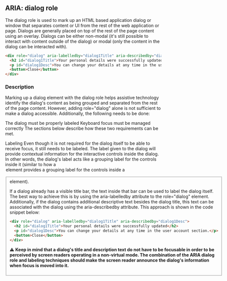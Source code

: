 ## ARIA: dialog role

The dialog role is used to mark up an HTML based application dialog or window that separates content or UI from the rest of the web application or page. Dialogs are generally placed on top of the rest of the page content using an overlay. Dialogs can be either non-modal (it's still possible to interact with content outside of the dialog) or modal (only the content in the dialog can be interacted with).

```html
<div role="dialog" aria-labelledby="dialog1Title" aria-describedby="dialog1Desc">
  <h2 id="dialog1Title">Your personal details were successfully updated</h2>
  <p id="dialog1Desc">You can change your details at any time in the user account section.</p>
  <button>Close</button>
</div>
```
### Description

Marking up a dialog element with the dialog role helps assistive technology identify the dialog's content as being grouped and separated from the rest of the page content. However, adding role="dialog" alone is not sufficient to make a dialog accessible. Additionally, the following needs to be done:

The dialog must be properly labeled
Keyboard focus must be managed correctly 
The sections below describe how these two requirements can be met.

Labeling
Even though it is not required for the dialog itself to be able to receive focus, it still needs to be labeled. The label given to the dialog will provide contextual information for the interactive controls inside the dialog. In other words, the dialog's label acts like a grouping label for the controls inside it (similar to how a <legend> element provides a grouping label for the controls inside a <fieldset> element).

If a dialog already has a visible title bar, the text inside that bar can be used to label the dialog itself. The best way to achieve this is by using the aria-labelledby attribute to the role="dialog" element. Additionally, if the dialog contains additional descriptive text besides the dialog title, this text can be associated with the dialog using the aria-describedby attribute. This approach is shown in the code snippet below:
 
```html
<div role="dialog" aria-labelledby="dialog1Title" aria-describedby="dialog1Desc">
  <h2 id="dialog1Title">Your personal details were successfully updated</h2>
  <p id="dialog1Desc">You can change your details at any time in the user account section.</p>
  <button>Close</button>
</div>
 ```

:warning: **Keep in mind that a dialog's title and description text do not have to be focusable in order to be perceived by screen readers operating in a non-virtual mode. The combination of the ARIA dialog role and labeling techniques should make the screen reader announce the dialog's information when focus is moved into it.**


